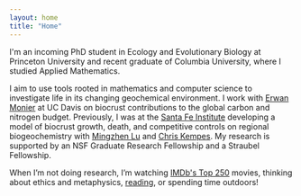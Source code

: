 ```yaml
---
layout: home
title: "Home"
---
```

I'm an incoming PhD student in Ecology and Evolutionary Biology at Princeton University and recent graduate of Columbia University, where I studied Applied Mathematics. 

I aim to use tools rooted in mathematics and computer science to investigate life in its changing geochemical environment. I work with [Erwan Monier](https://lawr.ucdavis.edu/people/faculty/monier-erwan) at UC Davis on biocrust contributions to the global carbon and nitrogen budget. Previously, I was at the [Santa Fe Institute](https://www.santafe.edu/) developing a model of biocrust growth, death, and competitive controls on regional biogeochemistry with [Mingzhen Lu](https://www.mingzhenlu-lab.com/) and [Chris Kempes](https://www.santafe.edu/people/profile/chris-kempes). My research is supported by an NSF Graduate Research Fellowship and a Straubel Fellowship.

When I’m not doing research, I’m watching [IMDb's Top 250](https://www.imdb.com/user/ur130076546/?ref_=nv_usr_prof_2) movies, thinking about ethics and metaphysics, [reading](https://www.goodreads.com/user/show/145758547-shloka), or spending time outdoors!

